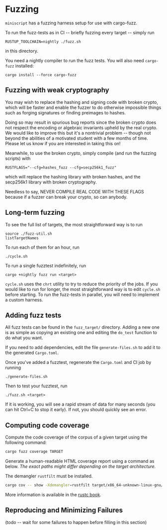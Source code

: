 # Fuzzing

`miniscript` has a fuzzing harness setup for use with cargo-fuzz.

To run the fuzz-tests as in CI -- briefly fuzzing every target -- simply
run

    RUSTUP_TOOLCHAIN=nightly ./fuzz.sh

in this directory.

You need a nightly compiler to run the fuzz tests. You will also need
`cargo-fuzz` installed:

    cargo install --force cargo-fuzz

## Fuzzing with weak cryptography

You may wish to replace the hashing and signing code with broken crypto,
which will be faster and enable the fuzzer to do otherwise impossible
things such as forging signatures or finding preimages to hashes.

Doing so may result in spurious bug reports since the broken crypto does
not respect the encoding or algebraic invariants upheld by the real crypto. We
would like to improve this but it's a nontrivial problem -- though not
beyond the abilities of a motivated student with a few months of time.
Please let us know if you are interested in taking this on!

Meanwhile, to use the broken crypto, simply compile (and run the fuzzing
scripts) with

    RUSTFLAGS="--cfg=hashes_fuzz --cfg=secp256k1_fuzz"

which will replace the hashing library with broken hashes, and the
secp256k1 library with broken cryptography.

Needless to say, NEVER COMPILE REAL CODE WITH THESE FLAGS because if a
fuzzer can break your crypto, so can anybody.

## Long-term fuzzing

To see the full list of targets, the most straightforward way is to run

    source ./fuzz-util.sh
    listTargetNames

To run each of them for an hour, run

    ./cycle.sh

To run a single fuzztest indefinitely, run

    cargo +nightly fuzz run <target>

`cycle.sh` uses the `chrt` utility to try to reduce the priority of the
jobs. If you would like to run for longer, the most straightforward way
is to edit `cycle.sh` before starting. To run the fuzz-tests in parallel,
you will need to implement a custom harness.

## Adding fuzz tests

All fuzz tests can be found in the `fuzz_target/` directory. Adding a new
one is as simple as copying an existing one and editing the `do_test`
function to do what you want.

If you need to add dependencies, edit the file `generate-files.sh` to add
it to the generated `Cargo.toml`.

Once you've added a fuzztest, regenerate the `Cargo.toml` and CI job by
running

    ./generate-files.sh

Then to test your fuzztest, run

    ./fuzz.sh <target>

If it is working, you will see a rapid stream of data for many seconds
(you can hit Ctrl+C to stop it early). If not, you should quickly see
an error.

## Computing code coverage

Compute the code coverage of the corpus of a given target using the following command:

```bash
cargo fuzz coverage TARGET
```

Generate a human-readable HTML coverage report using a command as below. _The exact paths might differ depending on the target architecture._

The demangler `rustfilt` must be installed.

```bash
cargo cov -- show -Xdemangler=rustfilt target/x86_64-unknown-linux-gnu/coverage/x86_64-unknown-linux-gnu/release/TARGET -instr-profile=fuzz/coverage/TARGET/coverage.profdata -show-line-counts-or-regions -show-instantiations --format html --output-dir=OUTPUT_DIR -ignore-filename-regex="\.cargo"
```

More information is available in the [rustc book](https://doc.rust-lang.org/stable/rustc/instrument-coverage.html#running-the-instrumented-binary-to-generate-raw-coverage-profiling-data).

## Reproducing and Minimizing Failures

(todo -- wait for some failures to happen before filling in this section)
